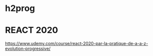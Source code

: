 # h2prog

# REACT 2020
https://www.udemy.com/course/react-2020-par-la-pratique-de-a-a-z-evolution-progressive/

